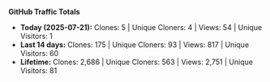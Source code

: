 
**GitHub Traffic Totals**

- **Today (2025-07-21):** Clones: 5 | Unique Cloners: 4 | Views: 54 | Unique Visitors: 1
- **Last 14 days:** Clones: 175 | Unique Cloners: 93 | Views: 817 | Unique Visitors: 60
- **Lifetime:** Clones: 2,686 | Unique Cloners: 563 | Views: 2,751 | Unique Visitors: 81

